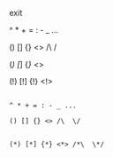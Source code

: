 
exit


^ * + = : - _ ...

() [] {} <> /\  \/   


(*) 
[*]
 {*}
 <*> 

(!) 
[!]
 {!}
 <!> 


```

^ * + = : - _ ...

() [] {} <> /\  \/   


(*) [*] {*} <*> /*\  \*/   

```


